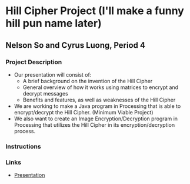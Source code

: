 # Hill Cipher Project (I'll make a funny hill pun name later)
## Nelson So and Cyrus Luong, Period 4

### Project Description
- Our presentation will consist of:
  - A brief background on the invention of the Hill Cipher
  - General overview of how it works using matrices to encrypt and decrypt messages
  - Benefits and features, as well as weaknesses of the Hill Cipher 
- We are working to make a Java program in Processing that is able to encrypt/decrypt the Hill Cipher. (Minimum Viable Project)
- We also want to create an Image Encryption/Decryption program in Processing that utilizes the Hill Cipher in its encryption/decryption process.

### Instructions

### Links
- [Presentation](https://github.com/Stuycs-K/final-project-4-luongc-son/blob/main/PRESENTATION.md) 

